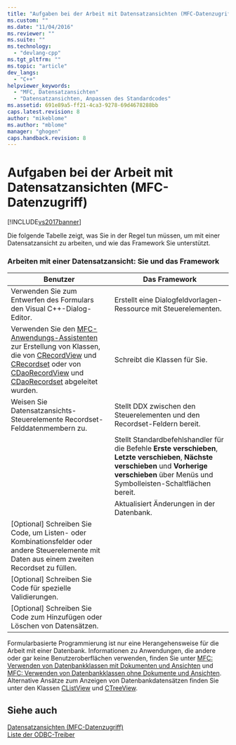 ```yaml
---
title: "Aufgaben bei der Arbeit mit Datensatzansichten (MFC-Datenzugriff) | Microsoft Docs"
ms.custom: ""
ms.date: "11/04/2016"
ms.reviewer: ""
ms.suite: ""
ms.technology: 
  - "devlang-cpp"
ms.tgt_pltfrm: ""
ms.topic: "article"
dev_langs: 
  - "C++"
helpviewer_keywords: 
  - "MFC, Datensatzansichten"
  - "Datensatzansichten, Anpassen des Standardcodes"
ms.assetid: 691e89a5-ff21-4ca3-9278-69d4678288bb
caps.latest.revision: 8
author: "mikeblome"
ms.author: "mblome"
manager: "ghogen"
caps.handback.revision: 8
---
```

# Aufgaben bei der Arbeit mit Datensatzansichten (MFC-Datenzugriff)
[!INCLUDE[vs2017banner](../assembler/inline/includes/vs2017banner.md)]

Die folgende Tabelle zeigt, was Sie in der Regel tun müssen, um mit einer Datensatzansicht zu arbeiten, und wie das Framework Sie unterstützt.  
  
### Arbeiten mit einer Datensatzansicht: Sie und das Framework  
  
|Benutzer|Das Framework|  
|--------------|-------------------|  
|Verwenden Sie zum Entwerfen des Formulars den Visual C\+\+\-Dialog\-Editor.|Erstellt eine Dialogfeldvorlagen\-Ressource mit Steuerelementen.|  
|Verwenden Sie den [MFC\-Anwendungs\-Assistenten](../mfc/reference/database-support-mfc-application-wizard.md) zur Erstellung von Klassen, die von [CRecordView](../mfc/reference/crecordview-class.md) und [CRecordset](../mfc/reference/crecordset-class.md) oder von [CDaoRecordView](../mfc/reference/cdaorecordview-class.md) und [CDaoRecordset](../mfc/reference/cdaorecordset-class.md) abgeleitet wurden.|Schreibt die Klassen für Sie.|  
|Weisen Sie Datensatzansichts\-Steuerelemente Recordset\-Felddatenmembern zu.|Stellt DDX zwischen den Steuerelementen und den Recordset\-Feldern bereit.|  
||Stellt Standardbefehlshandler für die Befehle **Erste verschieben**, **Letzte verschieben**, **Nächste verschieben** und **Vorherige verschieben** über Menüs und Symbolleisten\-Schaltflächen bereit.|  
||Aktualisiert Änderungen in der Datenbank.|  
|\[Optional\] Schreiben Sie Code, um Listen\- oder Kombinationsfelder oder andere Steuerelemente mit Daten aus einem zweiten Recordset zu füllen.||  
|\[Optional\] Schreiben Sie Code für spezielle Validierungen.||  
|\[Optional\] Schreiben Sie Code zum Hinzufügen oder Löschen von Datensätzen.||  
  
 Formularbasierte Programmierung ist nur eine Herangehensweise für die Arbeit mit einer Datenbank.  Informationen zu Anwendungen, die andere oder gar keine Benutzeroberflächen verwenden, finden Sie unter [MFC: Verwenden von Datenbankklassen mit Dokumenten und Ansichten](../data/mfc-using-database-classes-with-documents-and-views.md) und [MFC: Verwenden von Datenbankklassen ohne Dokumente und Ansichten](../data/mfc-using-database-classes-without-documents-and-views.md).  Alternative Ansätze zum Anzeigen von Datenbankdatensätzen finden Sie unter den Klassen [CListView](../mfc/reference/clistview-class.md) und [CTreeView](../mfc/reference/ctreeview-class.md).  
  
## Siehe auch  
 [Datensatzansichten \(MFC\-Datenzugriff\)](../data/record-views-mfc-data-access.md)   
 [Liste der ODBC\-Treiber](../data/odbc/odbc-driver-list.md)